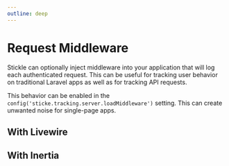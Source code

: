 ```yaml
---
outline: deep
---
```


# Request Middleware

Stickle can optionally inject middleware into your application that will log each authenticated request. This can be useful for tracking user behavior on traditional Laravel apps as well as for tracking API requests.

This behavior can be enabled in the `config('sticke.tracking.server.loadMiddleware')` setting.
This can create unwanted noise for single-page apps.

## With Livewire

## With Inertia
